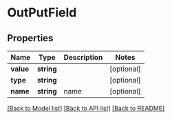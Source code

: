 # OutPutField

## Properties
Name | Type | Description | Notes
------------ | ------------- | ------------- | -------------
**value** | **string** |  | [optional] 
**type** | **string** |  | [optional] 
**name** | **string** | name | [optional] 

[[Back to Model list]](../README.md#documentation-for-models) [[Back to API list]](../README.md#documentation-for-api-endpoints) [[Back to README]](../README.md)


